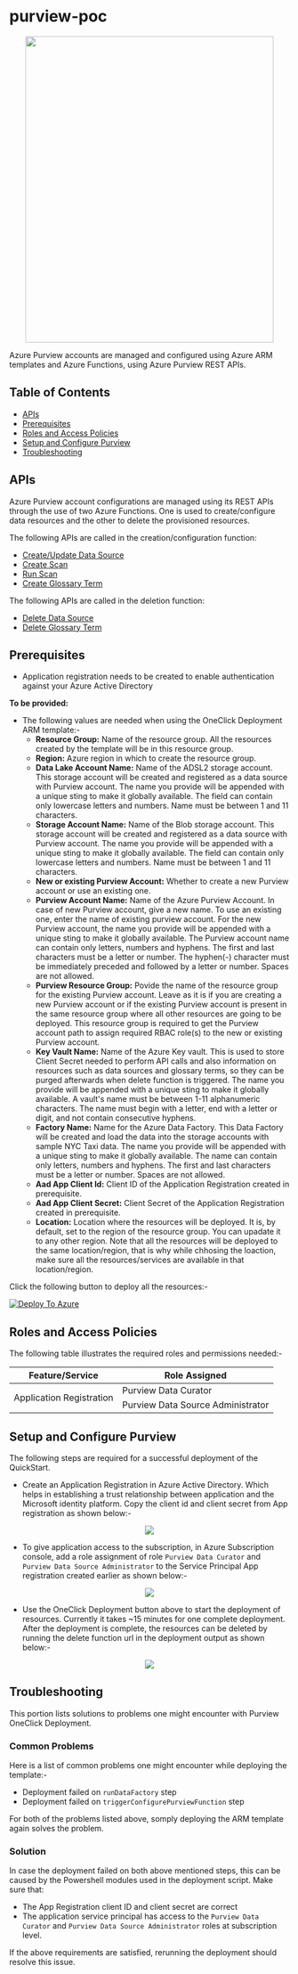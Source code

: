 # purview-poc

<p align="center">
  <img src="./images/PurviewQuickStartFlowDiagram1.jpeg" width="446" height="550">
</p>

Azure Purview accounts are managed and configured using Azure ARM templates and Azure Functions, using Azure Purview REST APIs.

## Table of Contents

* [APIs](#apis)
* [Prerequisites](#prerequisites)
* [Roles and Access Policies](#roles-and-access-policies)
* [Setup and Configure Purview](#setup-and-configure-purview)
* [Troubleshooting](#troubleshooting)

## APIs

Azure Purview account configurations are managed using its REST APIs through the use of two Azure Functions. One is used to create/configure data resources and the other to delete the provisioned resources.

The following APIs are called in the creation/configuration function:

* [Create/Update Data Source](https://docs.microsoft.com/en-us/rest/api/purview/scanningdataplane/data-sources/create-or-update)
* [Create Scan](https://docs.microsoft.com/en-us/rest/api/purview/scanningdataplane/scans/create-or-update)
* [Run Scan](https://docs.microsoft.com/en-us/rest/api/purview/scanningdataplane/scan-result/run-scan)
* [Create Glossary Term](https://atlas.apache.org/api/v2/resource_GlossaryREST.html#resource_GlossaryREST_createGlossaryTerm_POST)

The following APIs are called in the deletion function:

* [Delete Data Source](https://docs.microsoft.com/en-us/rest/api/purview/scanningdataplane/data-sources/delete)
* [Delete Glossary Term](https://atlas.apache.org/api/v2/resource_GlossaryREST.html#resource_GlossaryREST_deleteGlossaryTerm_DELETE)

## Prerequisites

* Application registration needs to be created to enable authentication against your Azure Active Directory  

**To be provided:**

* The following values are needed when using the OneClick Deployment ARM template:-
    * **Resource Group:** Name of the resource group. All the resources created by the template will be in this resource group.
    * **Region:** Azure region in which to create the resource group.
    * **Data Lake Account Name:** Name of the ADSL2 storage account. This storage account will be created and registered as a data source with Purview account. The name you provide will be appended with a unique sting to make it globally available. The field can contain only lowercase letters and numbers. Name must be between 1 and 11 characters.
    * **Storage Account Name:** Name of the Blob storage account. This storage account will be created and registered as a data source with Purview account. The name you provide will be appended with a unique sting to make it globally available. The field can contain only lowercase letters and numbers. Name must be between 1 and 11 characters.
    * **New or existing Purview Account:** Whether to create a new Purview account or use an existing one.
    * **Purview Account Name:** Name of the Azure Purview Account. In case of new Purview account, give a new name. To use an existing one, enter the name of existing purview account. For the new Purview account, the name you provide will be appended with a unique sting to make it globally available. The Purview account name can contain only letters, numbers and hyphens. The first and last characters must be a letter or number. The hyphen(-) character must be immediately preceded and followed by a letter or number. Spaces are not allowed.
    * **Purview Resource Group:** Povide the name of the resource group for the existing Purview account. Leave as it is if you are creating a new Purview account or if the existing Purview account is present in the same resource group where all other resources are going to be deployed. This resource group is required to get the Purview account path to assign required RBAC role(s) to the new or existing Purview account.
    * **Key Vault Name:** Name of the Azure Key vault. This is used to store Client Secret needed to perform API calls and also information on resources such as data sources and glossary terms, so they can be purged afterwards when delete function is triggered. The name you provide will be appended with a unique sting to make it globally available. A vault's name must be between 1-11 alphanumeric characters. The name must begin with a letter, end with a letter or digit, and not contain consecutive hyphens.
    * **Factory Name:** Name for the Azure Data Factory. This Data Factory will be created and load the data into the storage accounts with sample NYC Taxi data. The name you provide will be appended with a unique sting to make it globally available. The name can contain only letters, numbers and hyphens. The first and last characters must be a letter or number. Spaces are not allowed.
    * **Aad App Client Id:** Client ID of the Application Registration created in prerequisite.
    * **Aad App Client Secret:** Client Secret of the Application Registration created in prerequisite.
    * **Location:** Location where the resources will be deployed. It is, by default, set to the region of the resource group. You can upadate it to any other region. Note that all the resources will be deployed to the same location/region, that is why while chhosing the loaction, make sure all the resources/services are available in that location/region.

Click the following button to deploy all the resources:-

[![Deploy To Azure](https://raw.githubusercontent.com/Azure/azure-quickstart-templates/master/1-CONTRIBUTION-GUIDE/images/deploytoazure.svg?sanitize=true)](https://portal.azure.com/#create/Microsoft.Template/uri/https%3A%2F%2Fraw.githubusercontent.com%2Fosamaemumba%2Fpurview-poc%2Fglossaryerror%2Fazuredeploy.json)


## Roles and Access Policies

The following table illustrates the required roles and permissions needed:-

<table>
    <thead>
        <tr>
            <th>Feature/Service</th>
            <th>Role Assigned</th>
        </tr>
    </thead>
    <tbody>
        <tr>
            <td rowspan=2>Application Registration</td>
            <td>Purview Data Curator</td>
        </tr>
        <tr>
            <td>Purview Data Source Administrator</td>
        </tr>
    </tbody>
</table>

## Setup and Configure Purview

The following steps are required for a successful deployment of the QuickStart.

* Create an Application Registration in Azure Active Directory. Which helps in establishing a trust relationship between application and the Microsoft identity platform. Copy the client id and client secret from App registration as shown below:-

<p align="center">
  <img src="./images/purview-01.gif">
</p>

* To give application access to the subscription, in Azure Subscription console, add a role assignment of role `Purview Data Curator` and `Purview Data Source Administrator` to the Service Principal App registration created earlier as shown below:-

<p align="center">
  <img src="./images/purview-02.gif">
</p>

* Use the OneClick Deployment button above to start the deployment of resources. Currently it takes ~15 minutes for one complete deployment. After the deployment is complete, the resources can be deleted by running the delete function url in the deployment output as shown below:-

<p align="center">
  <img src="./images/purview-03.gif">
</p>

## Troubleshooting

This portion lists solutions to problems one might encounter with Purview OneClick Deployment.

### Common Problems

Here is a list of common problems one might encounter while deploying the template:-

* Deployment failed on `runDataFactory` step
* Deployment failed on `triggerConfigurePurviewFunction` step

For both of the problems listed above, somply deploying the ARM template again solves the problem. 

### Solution
In case the deployment failed on both above mentioned steps, this can be caused by the Powershell modules used in the deployment script.
Make sure that:

* The App Registration client ID and client secret are correct
* The application service principal has access to the `Purview Data Curator` and `Purview Data Source Administrator` roles at subscription level.

If the above requirements are satisfied, rerunning the deployment should resolve this issue.
